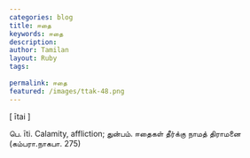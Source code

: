 ```yaml
---
categories: blog
title: ஈதை
keywords: ஈதை
description: 
author: Tamilan
layout: Ruby
tags: 
 
permalink: ஈதை
featured: /images/ttak-48.png
---
```

  
[ ītai ]  
  
பெ. īti. Calamity, affliction; துன்பம். ஈதைகள் தீர்க்கு நாமத் திராமனை (கம்பரா.நாகபா. 275)